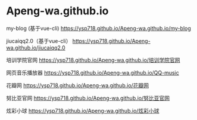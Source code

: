 # Apeng-wa.github.io

my-blog (基于vue-cli)
https://ysp718.github.io/Apeng-wa.github.io/my-blog 

jiucaiqq2.0（基于vue-cli）
https://ysp718.github.io/Apeng-wa.github.io/jiucaiqq2.0

培训学院官网
https://ysp718.github.io/Apeng-wa.github.io/培训学院官网

网页音乐播放器
https://ysp718.github.io/Apeng-wa.github.io/QQ-music

花瓣网
https://ysp718.github.io/Apeng-wa.github.io/花瓣网

努比亚官网
https://ysp718.github.io/Apeng-wa.github.io/努比亚官网

炫彩小球
https://ysp718.github.io/Apeng-wa.github.io/炫彩小球

